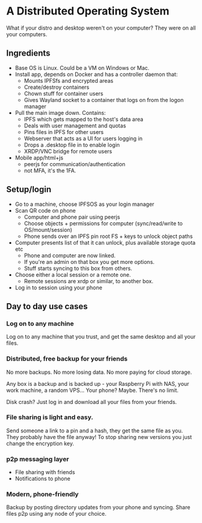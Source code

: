 # A Distributed Operating System

What if your distro and desktop weren't on your computer? They were on all your computers.

## Ingredients

* Base OS is Linux. Could be a VM on Windows or Mac.
* Install app, depends on Docker and has a controller daemon that:
  * Mounts IPFSfs and encrypted areas
  * Create/destroy containers
  * Chown stuff for container users
  * Gives Wayland socket to a container that logs on from the logon manager
* Pull the main image down. Contains:
  * IPFS which gets mapped to the host's data area
  * Deals with user management and quotas
  * Pins files in IPFS for other users
  * Webserver that acts as a UI for users logging in
  * Drops a .desktop file in to enable login
  * XRDP/VNC bridge for remote users
* Mobile app/html+js 
  * peerjs for communication/authentication
  * not MFA, it's the 1FA.

## Setup/login

* Go to a machine, choose IPFSOS as your login manager
* Scan QR code on phone
  * Computer and phone pair using peerjs
  * Choose objects + permissions for computer (sync/read/write to OS/mount/session)
  * Phone sends over an IPFS pin root FS + keys to unlock object paths
* Computer presents list of  that it can unlock, plus available storage quota etc
  * Phone and computer are now linked.
  * If you're an admin on that box you get more options.
  * Stuff starts syncing to this box from others.
* Choose either a local session or a remote one.
  * Remote sessions are xrdp or similar, to another box.
* Log in to session using your phone

## Day to day use cases

### Log on to any machine

Log on to any machine that you trust, and get the same desktop and all your files.

### Distributed, free backup for your friends

No more backups. No more losing data. No more paying for cloud storage.

Any box is a backup and is backed up - your Raspberry Pi with NAS, your work machine,
a random VPS... Your phone? Maybe. There's no limit.

Disk crash? Just log in and download all your files from your friends.

### File sharing is light and easy.

Send someone a link to a pin and a hash, they get the same file as you. They probably
have the file anyway! To stop sharing new versions you just change the encryption key.

### p2p messaging layer

* File sharing with friends
* Notifications to phone

### Modern, phone-friendly

Backup by posting directory updates from your phone and syncing. Share files p2p using
any node of your choice.
